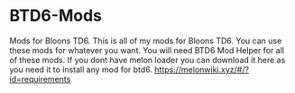 # BTD6-Mods
Mods for Bloons TD6.
This is all of my mods for Bloons TD6. You can use these mods for whatever you want. You will need BTD6 Mod Helper for all of these mods.
If you dont have melon loader you can download it here as you need it to install any mod for btd6. https://melonwiki.xyz/#/?id=requirements
